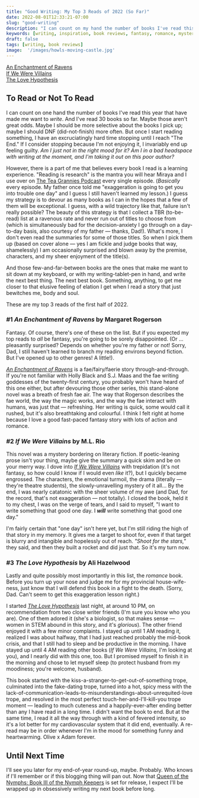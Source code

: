 ```yaml
---
title: "Good Writing: My Top 3 Reads of 2022 (So Far)"
date: 2022-08-01T12:33:21-07:00
slug: "good-writing"
description: "I can count on my hand the number of books I've read this year that have made me want to write."
keywords: [writing, inspiration, book reviews, fantasy, romance, mystery]
draft: false
tags: [writing, book reviews]
image:  '/images/howls-moving-castle.jpg'
---
```


[An Enchantment of Ravens](#1-an-enchantment-of-ravens-by-margaret-rogerson)<br>
[If We Were Villains](#2-if-we-were-villains-by-ml-rio)<br>
[The Love Hypothesis](#3-the-love-hypothesis-by-ali-hazelwood)

## To Read or Not To Read
I can count on one hand the number of books I've read this year that have made me want to *write*. And I've read 30 books so far. Maybe those aren't great odds. Maybe I should be more selective about the books I pick up; maybe I should DNF (did-not-finish) more often. But once I start reading something, I have an excruciatingly hard time stopping until I reach "The End." If I consider stopping because I'm not enjoying it, I invariably end up feeling guilty. *Am I just not in the right mood for it? Am I in a bad headspace with writing at the moment, and I'm taking it out on this poor author?*

However, there is a part of me that believes every book I read is a learning experience. "Reading is research" is the mantra you will hear Miraya and I use over on [The Tea Grannies Podcast](https://shows.acast.com/the-tea-grannies) every single episode. (*Basically* every episode. My father once told me "exaggeration is going to get you into trouble one day" and I guess I still haven't learned my lesson.) I guess my strategy is to devour as many books as I can in the hopes that a few of them will be exceptional. I guess, with a wild trajectory like that, failure isn't really possible? The beauty of this strategy is that I collect a TBR (to-be-read) list at a ravenous rate and never run out of titles to choose from (which is simultaneously bad for the decision-anxiety I go through on a day-to-day basis, also courtesy of my father &mdash; thanks, Dad!). What's more, I don't even read the summaries for some of those titles. So when I pick them up (based on cover alone &mdash; yes I am fickle and judge books that way, shamelessly) I am occasionally surprised and blown away by the premise, characters, and my sheer enjoyment of the title(s).

And those few-and-far-between books are the ones that make me want to sit down at my keyboard, or with my writing-tablet-pen in hand, and write the next best thing. The next best book. Something, anything, to get me closer to that elusive feeling of elation I get when I read a story that just bewitches me, body and soul.

These are my top 3 reads of the first half of 2022.

### #1 *An Enchantment of Ravens* by Margaret Rogerson
Fantasy. Of course, there's one of these on the list. But if you expected my top reads to *all* be fantasy, you're going to be sorely disappointed. (Or ... pleasantly surprised? Depends on whether you're my father or not! Sorry, Dad, I still haven't learned to branch my reading environs beyond fiction. But I've opened up to other genres! A little!).

[*An Enchantment of Ravens*](https://app.thestorygraph.com/books/190eee2a-bead-409d-9e08-a21af1beeeed) is a fae/fairy/faerie story through-and-through. If you're not familiar with Holly Black and S.J. Maas and the fae writing goddesses of the twenty-first century, you probably won't have heard of this one either, but after devouring those other series, this stand-alone novel was a breath of fresh fae air. The way that Rogerson describes the fae world, the way the magic works, and the way the fae interact with humans, was just that &mdash; refreshing. Her writing is quick, some would call it rushed, but it's also breathtaking and colourful. I think I felt right at home because I love a good fast-paced fantasy story with lots of action and romance.

### #2 *If We Were Villains* by M.L. Rio
This novel was a mystery bordering on literary fiction. If poetic-leaning prose isn't your thing, maybe give the summary a quick skim and be on your merry way. I dove into [*If We Were Villains*](https://app.thestorygraph.com/books/f28e49bd-b6ec-49a3-99e5-4886c96077c9) with trepidation (it's not fantasy, so how could I know if I would even *like* it?), but I quickly became engrossed. The characters, the emotional turmoil, the drama (literally &mdash; they're theatre students), the slowly-unravelling mystery of it all... By the end, I was nearly catatonic with the sheer volume of my awe (and Dad, for the record, that's not exaggeration &mdash; not totally). I closed the book, held it to my chest, I was on the verge of tears, and I said to myself, "I want to write something that good one day. I **_will_** write something that good one day."

I'm fairly certain that "one day" isn't here yet, but I'm still riding the high of that story in my memory. It gives me a target to shoot for, even if that target is blurry and intangible and hopelessly out of reach. *"Shoot for the stars,"* they said, and then they built a rocket and did just that. So it's my turn now.

### #3 *The Love Hypothesis* by Ali Hazelwood
Lastly and quite possibly most importantly in this list, the *romance* book. Before you turn up your nose and judge me for my provincial house-wife-ness, just know that I will defend this book in a fight to the death. (Sorry, Dad. Can't seem to get this exaggeration lesson right.)

I started [*The Love Hypothesis*](https://app.thestorygraph.com/books/98385e64-9c08-48bd-a3fc-c7751a9341fe) last night, at around 10 PM, on recommendation from two close writer friends (I'm sure you know who you are). One of them adored it (she's a biologist, so that makes sense &mdash; women in STEM abound in this story, and it's *glorious*). The other friend enjoyed it with a few minor complaints. I stayed up until 1 AM reading it, realized I was about halfway, that I had just reached probably the mid-book crisis, and that I still had to sleep and be productive in the morning. I have stayed up until 4 AM reading other books (*If We Were Villains,* I'm looking at you), and I nearly did with this one, too. But I promised myself to finish it in the morning and chose to let myself sleep (to protect husband from my moodiness; you're welcome, husband).

This book started with the kiss-a-stranger-to-get-out-of-something trope, culminated into the fake-dating trope, turned into a hot, spicy mess with the lack-of-communication-leads-to-misunderstandings-about-unrequited-love trope, and resolved in the most perfect touch-her-and-I'll-kill-you trope moment &mdash; leading to much cuteness and a happily-ever-after ending better than any I have read in a long time. I didn't want the book to end. But at the same time, I read it all the way through with a kind of fevered intensity, so it's a lot better for my cardiovascular system that it did end, eventually. A re-read may be in order whenever I'm in the mood for something funny and heartwarming. Olive x Adam forever.

## Until Next Time
I'll see you later for my end-of-year round-up, maybe. Probably. Who knows if I'll remember or if this blogging thing will pan out. Now that [Queen of the Nymphs: Book III of the Nymph Keepers](https://books2read.com/queenofthenymphs) is set for release, I expect I'll be wrapped up in obsessively writing my next book before long.